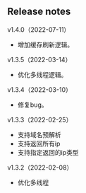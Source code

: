 ## Release notes


v1.4.0（2022-07-11）
- 增加缓存刷新逻辑。

v1.3.5（2022-03-14）
- 优化多线程逻辑。

v1.3.4（2022-03-10）
- 修复bug。

v1.3.3（2022-02-25）
- 支持域名预解析
- 支持返回所有ip
- 支持指定返回的ip类型

v1.3.2（2022-02-08）
- 优化多线程
